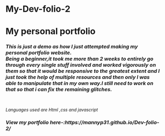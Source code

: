 # My-Dev-folio-2
<h1>My personal portfolio</h1>
<h3><I>This is just a demo as how I just attempted making my personal portfolio website.<br>
Being a beginner,it took me more than 2 weeks to entirely go through every single stuff involved and worked vigorously on them so that it would be responsive to the greatest extent and I just took the help of multiple resources and then only I was able to manipulate that in my own way.I still need to work on that so that i can fix the remaining glitches.</I></h3><br>
<p><I>Languages used are Html ,css and javascript</I></p>
<h3><I>View my portfolio here-:https://mannyp31.github.io/Dev-folio-2/ </I></h3>


